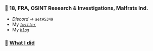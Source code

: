### 📍 18, FRA, OSINT Research & Investigations, Malfrats Ind.
- _Discord_ -> `aet#5349`
- My [_`twitter`_](https://twitter.com/meakaaet)
- My [_`blog`_](http://medium.com/@meakaaet)
### 🦚 [What I did](https://github.com/novitae/novitae/blob/e15c45c46b42c0912aed18fa4869d7b05c106759/WHAT%20I%20DID.md)
